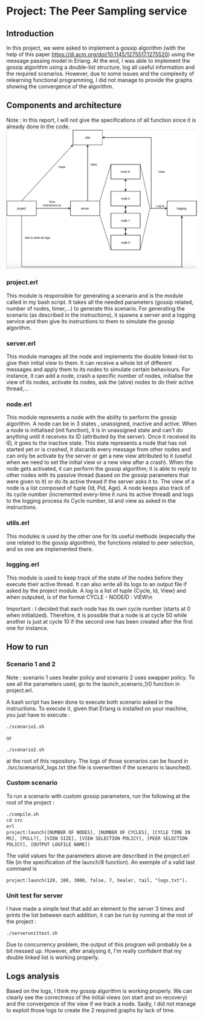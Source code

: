 # Project: The Peer Sampling service

## Introduction

In this project, we were asked to implement a gossip algorithm (with the help of this paper https://dl.acm.org/doi/10.1145/1275517.1275520) using the message passing model in Erlang.
At the end, I was able to implement the gossip algorithm using a double-list structure, log all useful information and the required scenarios. However, due to some issues and the complexity of relearning functional programming, I did not manage to provide the graphs showing the convergence of the algorithm.

## Components and architecture

Note : in this report, I will not give the specifications of all function since it is already done in the code.
![Architecture](archi.png)

### project.erl
This module is responsible for generating a scenario and is the module called in my bash script. It takes all the needed parameters (gossip related, number of nodes, timer,...) to generate this scenario. For generating the scenario (as described in the instructions), it spawns a server and a logging service and then give its instructions to them to simulate the gossip algorithm.

### server.erl
This module manages all the node and implements the double linked-list to give their initial view to them. It can receive a whole lot of different messages and apply them to its nodes to simulate certain behaviours. For instance, it can add a node, crash a specific number of nodes, initialise the view of its nodes, activate its nodes, ask the (alive) nodes to do their active thread,...

### node.erl
This module represents a node with the ability to perform the gossip algorithm. A node can be in 3 states , unassigned, inactive and active. When a node is initialised (init function), it is in unassigned state and can't do anything until it receives its ID (attributed by the server). Once it received its ID, it goes to the inactive state. This state represents a node that has not started yet or is crashed, it discards every message from other nodes and can only be activate by the server or get a new view attributed to it (useful when we need to set the initial view or a new view after a crash). When the node gets activated, it can perform the gossip algorithm; it is able to reply to other nodes with its passive thread (based on the gossip parameters that were given to it) or do its active thread if the server asks it to.
The view of a node is a list composed of tuple {Id, Pid, Age}. A node keeps also track of its cycle number (incremented every-time it runs its active thread) and logs to the logging process its Cycle number, Id and view as asked in the instructions.

### utils.erl
This modules is used by the other one for its useful methods (especially the one related to the gossip algorithm), the functions related to peer selection, and so one are implemented there.

### logging.erl
This module is used to keep track of the state of the nodes before they execute their active thread. It can also write all its logs to an output file if asked by the project module.
A log is a list of tuple {Cycle, Id, View} and when outputed, is of the format
CYCLE - NODEID : VIEW\n

Important : I decided that each node has its own cycle number (starts at 0 when initialized). Therefore, it is possible that a node is at cycle 50 while another is just at cycle 10 if the second one has been created after the first one for instance.

## How to run

### Scenario 1 and 2
Note : scenario 1 uses healer policy and scenario 2 uses swapper policy. To see all the parameters used, go to the launch_scenario_1/0 function in project.erl.

A bash script has been done to execute both scenario asked in the instructions. To execute it, given that Erlang is installed on your machine, you just have to execute : 
```
./scenario1.sh
```
or
```
./scenario2.sh
```
at the root of this repository.
The logs of those scenarios can be found in ./src/scenarioX_logs.txt (the file is overwritten if the scenario is launched).

### Custom scenario
To run a scenario with custom gossip parameters, run the following at the root of the project :
```
./compile.sh
cd src
erl
project:launch([NUMBER OF NODES], [NUMBER OF CYCLES], [CYCLE TIME IN MS], [PULL?], [VIEW SIZE], [VIEW SELECTION POLICY], [PEER SELECTION POLICY], [OUTPUT LOGFILE NAME])
```
The valid values for the parameters above are described in the project.erl file (in the specification of the launch/8 function).
An exemple of a valid last command is
```
project:launch(128, 180, 3000, false, 7, healer, tail, "logs.txt").
```

### Unit test for server
I have made a simple test that add an element to the server 3 times and prints the list between each addition, it can be run by running at the root of the project : 
```
./serverunittest.sh
```
Due to concurrency problem, the output of this program will probably be a bit messed up. However, after analysing it, I'm really confident that my double linked list is working properly.

## Logs analysis

Based on the logs, I think my gossip algorithm is working properly. We can clearly see the correctness of the initial views (on start and on recovery) and the convergence of the view if we track a node. Sadly, I did not manage to exploit those logs to create the 2 required graphs by lack of time.
